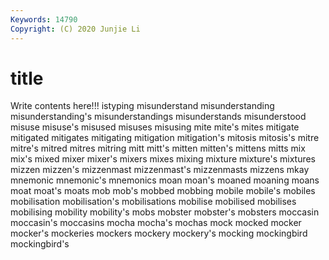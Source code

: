```yaml
---
Keywords: 14790
Copyright: (C) 2020 Junjie Li
---
```


# title

Write contents here!!!
istyping 
misunderstand 
misunderstanding 
misunderstanding's
misunderstandings 
misunderstands 
misunderstood 
misuse 
misuse's 
misused 
misuses 
misusing 
mite 
mite's
mites 
mitigate 
mitigated 
mitigates 
mitigating 
mitigation 
mitigation's 
mitosis 
mitosis's 
mitre
mitre's 
mitred 
mitres 
mitring 
mitt 
mitt's 
mitten 
mitten's 
mittens 
mitts
mix 
mix's 
mixed 
mixer 
mixer's 
mixers 
mixes 
mixing 
mixture 
mixture's
mixtures 
mizzen 
mizzen's 
mizzenmast 
mizzenmast's 
mizzenmasts 
mizzens 
mkay 
mnemonic 
mnemonic's
mnemonics 
moan 
moan's 
moaned 
moaning 
moans 
moat 
moat's 
moats 
mob
mob's 
mobbed 
mobbing 
mobile 
mobile's 
mobiles 
mobilisation 
mobilisation's 
mobilisations 
mobilise
mobilised 
mobilises 
mobilising 
mobility 
mobility's 
mobs 
mobster 
mobster's 
mobsters 
moccasin
moccasin's 
moccasins 
mocha 
mocha's 
mochas 
mock 
mocked 
mocker 
mocker's 
mockeries
mockers 
mockery 
mockery's 
mocking 
mockingbird 
mockingbird's 
